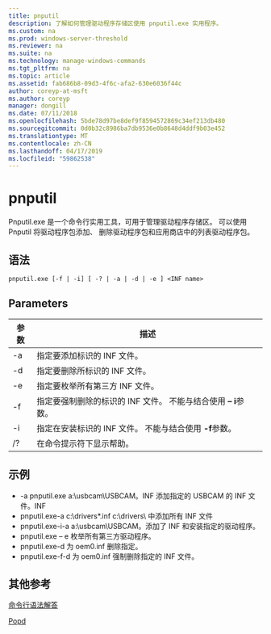 ```yaml
---
title: pnputil
description: 了解如何管理驱动程序存储区使用 pnputil.exe 实用程序。
ms.custom: na
ms.prod: windows-server-threshold
ms.reviewer: na
ms.suite: na
ms.technology: manage-windows-commands
ms.tgt_pltfrm: na
ms.topic: article
ms.assetid: fab686b8-09d3-4f6c-afa2-630e6036f44c
author: coreyp-at-msft
ms.author: coreyp
manager: dongill
ms.date: 07/11/2018
ms.openlocfilehash: 5bde78d97be8def9f8594572869c34ef213db480
ms.sourcegitcommit: 0d0b32c8986ba7db9536e0b8648d4ddf9b03e452
ms.translationtype: MT
ms.contentlocale: zh-CN
ms.lasthandoff: 04/17/2019
ms.locfileid: "59862538"
---
```

# <a name="pnputil"></a>pnputil

Pnputil.exe 是一个命令行实用工具，可用于管理驱动程序存储区。 可以使用 Pnputil 将驱动程序包添加、 删除驱动程序包和应用商店中的列表驱动程序包。

## <a name="syntax"></a>语法

```
pnputil.exe [-f | -i] [ -? | -a | -d | -e ] <INF name>
```

## <a name="parameters"></a>Parameters

|参数|描述|
|---------|-----------|
|-a|指定要添加标识的 INF 文件。|
|-d|指定要删除所标识的 INF 文件。|
|-e|指定要枚举所有第三方 INF 文件。|
|-f|指定要强制删除的标识的 INF 文件。 不能与结合使用 **– i**参数。|
|-i|指定在安装标识的 INF 文件。 不能与结合使用 **-f**参数。|
|/?|在命令提示符下显示帮助。|


## <a name="examples"></a>示例

-   -a pnputil.exe a:\usbcam\USBCAM。INF 添加指定的 USBCAM 的 INF 文件。INF
-   pnputil.exe-a c:\drivers\*.inf c:\drivers\ 中添加所有 INF 文件
-   pnputil.exe-i-a a:\usbcam\USBCAM。添加了 INF 和安装指定的驱动程序。
-   pnputil.exe – e 枚举所有第三方驱动程序。
-   pnputil.exe-d 为 oem0.inf 删除指定。
-   pnputil.exe-f-d 为 oem0.inf 强制删除指定的 INF 文件。

## <a name="additional-references"></a>其他参考

[命令行语法解答](command-line-syntax-key.md)

[Popd](popd.md)